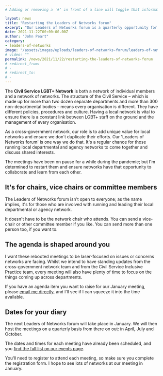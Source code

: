 ```yaml
---
# Adding or removing a '#' in front of a line will toggle that information off and on from being processed. 

layout: news
title: "Restarting the Leaders of Networks forum"
excerpt: "Our Leaders of Networks forum is a quarterly opportunity for those leading departmental and agency networks to discuss issues across the Civil Service affecting LGBT+ staff."
date: 2021-11-22T00:00:00.00Z
author: "John Peart"
category:
- leaders-of-networks
image: "/assets/images/uploads/leaders-of-networks-forum/leaders-of-networks-forum-logo.png"
# video: ""
permalink: /news/2021/11/22/restarting-the-leaders-of-networks-forum
# redirect_from: 
# - 
# redirect_to: 
# - 
---
```


The **Civil Service LGBT+ Network** is both a network of individual members and a network of networks. The structure of the Civil Service – which is made up for more than two dozen separate departments and more than 300 non-departmental bodies – means every organisation is different. They have different policies, procedures and culture. Having a local network is vital to ensure there is a constant link between LGBT+ staff on the ground and the management of every organisation.

As a cross-government network, our role is to add unique value for local networks and ensure we don't duplicate their efforts. Our 'Leaders of Networks forum' is one way we do that. It's a regular chance for those running local departmental and agency networks to come together and discuss shared interests.

The meetings have been on pause for a while during the pandemic; but I'm determined to restart them and ensure networks have that opportunity to collaborate and learn from each other.

## It's for chairs, vice chairs or committee members

The Leaders of Networks forum isn't open to everyone; as the name implies, it's for those who are involved with running and leading their local departmental or agency network. 

It doesn't have to be the network chair who attends. You can send a vice-chair or other committee member if you like. You can send more than one person too, if you want to.

## The agenda is shaped around you

I want these rebooted meetings to be laser-focused on issues or concerns networks are facing. Whilst we intend to have standing updates from the cross-government network team and from the Civil Service Inclusive Practice team, every meeting will also have plenty of time to focus on the things coming up across departments.

If you have an agenda item you want to raise for our January meeting, please [email me directly](mailto:john.peart@civilservice.lgbt), and I'll see if I can squeeze it into the time available.

## Dates for your diary

The next Leaders of Networks forum will take place in January. We will then host the meetings on a quarterly basis from there on out: in April, July and October. 

The dates and times for each meeting have already been scheduled, and you [find the full list on our events page](/events). 

You'll need to register to attend each meeting, so make sure you complete the registration form. I hope to see lots of networks at our meeting in January.
